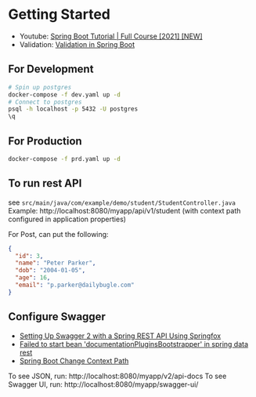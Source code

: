 # Getting Started

- Youtube: [Spring Boot Tutorial | Full Course [2021] [NEW]](https://youtu.be/9SGDpanrc8U)
- Validation: [Validation in Spring Boot](https://www.baeldung.com/spring-boot-bean-validation)

## For Development

```bash
# Spin up postgres
docker-compose -f dev.yaml up -d
# Connect to postgres
psql -h localhost -p 5432 -U postgres
\q
```

## For Production

```bash
docker-compose -f prd.yaml up -d
```

## To run rest API

see `src/main/java/com/example/demo/student/StudentController.java`
Example: http://localhost:8080/myapp/api/v1/student (with context path configured in application properties)

For Post, can put the following:

```json
{
  "id": 3,
  "name": "Peter Parker",
  "dob": "2004-01-05",
  "age": 16,
  "email": "p.parker@dailybugle.com"
}
```

## Configure Swagger

- [Setting Up Swagger 2 with a Spring REST API Using Springfox](https://www.baeldung.com/swagger-2-documentation-for-spring-rest-api)
- [Failed to start bean 'documentationPluginsBootstrapper' in spring data rest](https://stackoverflow.com/questions/40241843/failed-to-start-bean-documentationpluginsbootstrapper-in-spring-data-rest)
- [Spring Boot Change Context Path](https://www.baeldung.com/spring-boot-context-path)

To see JSON, run: http://localhost:8080/myapp/v2/api-docs
To see Swagger UI, run: http://localhost:8080/myapp/swagger-ui/

